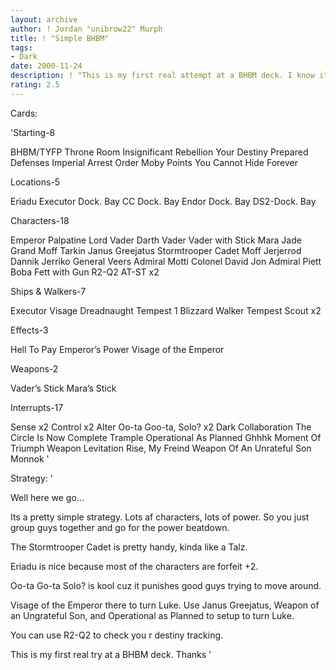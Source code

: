 ```yaml
---
layout: archive
author: ! Jordan "unibrow22" Murph
title: ! "Simple BHBM"
tags:
- Dark
date: 2000-11-24
description: ! "This is my first real attempt at a BHBM deck. I know it has alot of holes, so please help me tweak it to it’s fullest..."
rating: 2.5
---
```

Cards: 

'Starting-8

BHBM/TYFP
Throne Room
Insignificant Rebellion
Your Destiny
Prepared Defenses
Imperial Arrest Order
Moby Points
You Cannot Hide Forever

Locations-5

Eriadu
Executor Dock. Bay
CC Dock. Bay
Endor Dock. Bay
DS2-Dock. Bay

Characters-18

Emperor Palpatine
Lord Vader
Darth Vader
Vader with Stick
Mara Jade
Grand Moff Tarkin
Janus Greejatus
Stormtrooper Cadet
Moff Jerjerrod
Dannik Jerriko
General Veers
Admiral Motti
Colonel David Jon
Admiral Piett
Boba Fett with Gun
R2-Q2
AT-ST x2

Ships & Walkers-7

Executor
Visage
Dreadnaught
Tempest 1
Blizzard Walker
Tempest Scout x2

Effects-3

Hell To Pay
Emperor’s Power
Visage of the Emperor

Weapons-2

Vader’s Stick
Mara’s Stick

Interrupts-17

Sense x2
Control x2
Alter
Oo-ta Goo-ta, Solo? x2
Dark Collaboration
The Circle Is Now Complete
Trample
Operational As Planned
Ghhhk
Moment Of Triumph
Weapon Levitation
Rise, My Freind
Weapon Of An Unrateful Son
Monnok
'

Strategy: '

Well here we go...

Its a pretty simple strategy. Lots af characters, lots of power. So you just group guys together and go for the power beatdown.

The Stormtrooper Cadet is pretty handy, kinda like a Talz.

Eriadu is nice because most of the characters are forfeit +2.

Oo-ta Go-ta Solo? is kool cuz it punishes good guys trying to move around.

Visage of the Emperor there to turn Luke. Use Janus Greejatus, Weapon of an Ungrateful Son, and Operational as Planned to setup to turn Luke.

You can use R2-Q2 to check you r destiny tracking.

This is my first real try at a BHBM deck. Thanks
'